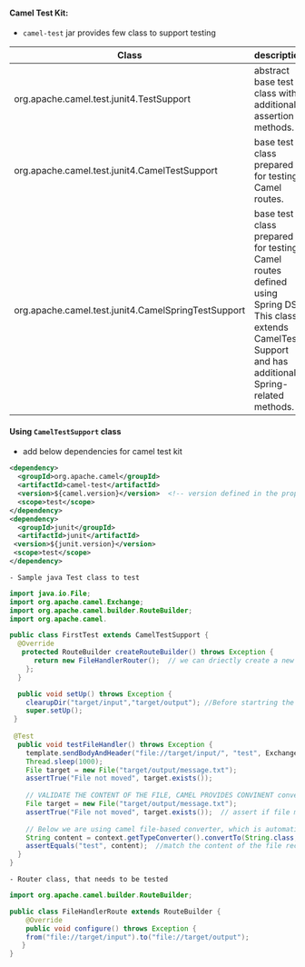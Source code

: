 #### Camel Test Kit:
  - `camel-test` jar provides few class to support testing
  
  | Class | description |
  |--------|----------|
  | org.apache.camel.test.junit4.TestSupport | abstract base test class with additional assertion methods. |
  | org.apache.camel.test.junit4.CamelTestSupport | base test class prepared for testing Camel routes. |
  | org.apache.camel.test.junit4.CamelSpringTestSupport | base test class prepared for testing Camel routes defined using Spring DSL. This class extends CamelTest Support and has additional Spring-related methods. |
  
  #### Using `CamelTestSupport` class
   - add below dependencies for camel test kit
 ```xml
<dependency>
   <groupId>org.apache.camel</groupId>
   <artifactId>camel-test</artifactId>
   <version>${camel.version}</version>  <!-- version defined in the properties tag -->
   <scope>test</scope>
</dependency>
<dependency>
   <groupId>junit</groupId>
   <artifactId>junit</artifactId>
  <version>${junit.version}</version>
  <scope>test</scope>
</dependency>
 ```
    - Sample java Test class to test
 ```java
import java.io.File;
import org.apache.camel.Exchange;
import org.apache.camel.builder.RouteBuilder;
import org.apache.camel.

public class FirstTest extends CamelTestSupport {
   @Override
    protected RouteBuilder createRouteBuilder() throws Exception {
       return new FileHandlerRouter();  // we can driectly create a new Routebuilder() and override the configure method.
     };
   }

   public void setUp() throws Exception {
     clearupDir("target/input","target/output"); //Before startring the test case, cleanup the directory, the method is not Implemented here.
     super.setUp();
  }
  
  @Test
   public void testFileHandler() throws Exception {
     template.sendBodyAndHeader("file://target/input/", "test", Exchange.FILE_NAME, "message.txt"); // creates a file in.txt with test as content
     Thread.sleep(1000);
     File target = new File("target/output/message.txt");
     assertTrue("File not moved", target.exists());
     
     // VALIDATE THE CONTENT OF THE FILE, CAMEL PROVIDES CONVINENT convert system
     File target = new File("target/output/message.txt");
     assertTrue("File not moved", target.exists());  // assert if file moved to output folder
     
     // Below we are using camel file-based converter, which is automatically identified by Camel.
     String content = context.getTypeConverter().convertTo(String.class, target);
     assertEquals("test", content);  //match the content of the file received.
   }
}
 ```
    - Router class, that needs to be tested
 ```java 
 import org.apache.camel.builder.RouteBuilder;

 public class FileHandlerRoute extends RouteBuilder {
     @Override
     public void configure() throws Exception {
     from("file://target/input").to("file://target/output");
    }
}
```

